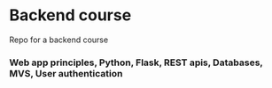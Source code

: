# Backend course
Repo for a backend course

<h3>Web app principles, Python, Flask, REST apis, Databases, MVS, User authentication</h3>
